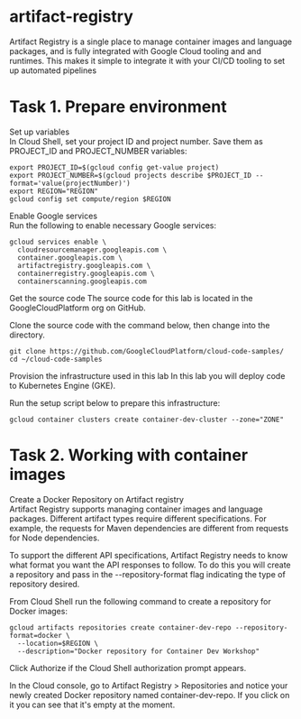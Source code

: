 # artifact-registry
Artifact Registry is a single place to manage container images and language packages, and is fully integrated with Google Cloud tooling and and runtimes. This makes it simple to integrate it with your CI/CD tooling to set up automated pipelines

# Task 1. Prepare environment

Set up variables<br />
In Cloud Shell, set your project ID and project number. Save them as PROJECT_ID and PROJECT_NUMBER variables:

```
export PROJECT_ID=$(gcloud config get-value project)
export PROJECT_NUMBER=$(gcloud projects describe $PROJECT_ID --format='value(projectNumber)')
export REGION="REGION"
gcloud config set compute/region $REGION
```

Enable Google services<br />
Run the following to enable necessary Google services:

```
gcloud services enable \
  cloudresourcemanager.googleapis.com \
  container.googleapis.com \
  artifactregistry.googleapis.com \
  containerregistry.googleapis.com \
  containerscanning.googleapis.com
```

Get the source code
The source code for this lab is located in the GoogleCloudPlatform org on GitHub.

Clone the source code with the command below, then change into the directory.  

```
git clone https://github.com/GoogleCloudPlatform/cloud-code-samples/
cd ~/cloud-code-samples
```

Provision the infrastructure used in this lab
In this lab you will deploy code to Kubernetes Engine (GKE).

Run the setup script below to prepare this infrastructure:

```
gcloud container clusters create container-dev-cluster --zone="ZONE"
```

# Task 2. Working with container images

Create a Docker Repository on Artifact registry  
Artifact Registry supports managing container images and language packages. Different artifact types require different specifications. For example, the requests for Maven dependencies are different from requests for Node dependencies.  

To support the different API specifications, Artifact Registry needs to know what format you want the API responses to follow. To do this you will create a repository and pass in the --repository-format flag indicating the type of repository desired.  

From Cloud Shell run the following command to create a repository for Docker images:  

```
gcloud artifacts repositories create container-dev-repo --repository-format=docker \
  --location=$REGION \
  --description="Docker repository for Container Dev Workshop"
```


Click Authorize if the Cloud Shell authorization prompt appears.

In the Cloud console, go to Artifact Registry > Repositories and notice your newly created Docker repository named container-dev-repo. If you click on it you can see that it's empty at the moment.













































